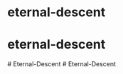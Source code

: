 # eternal-descent
# eternal-descent
#   E t e r n a l - D e s c e n t  
 #   E t e r n a l - D e s c e n t  
 